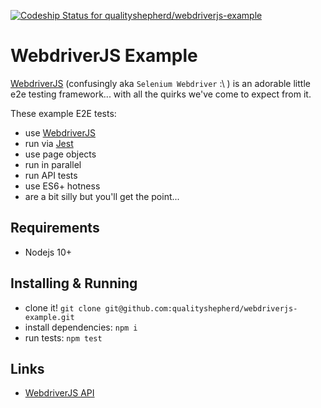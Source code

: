 [ ![Codeship Status for qualityshepherd/webdriverjs-example](https://app.codeship.com/projects/3642cc20-4621-0135-6835-62afb45a34d4/status?branch=master)](https://app.codeship.com/projects/231337)

# WebdriverJS Example

[WebdriverJS]() (confusingly aka `Selenium Webdriver` :\ ) is an adorable little e2e testing framework... with all the quirks we've come to expect from it.

These example E2E tests:
  - use [WebdriverJS](https://www.npmjs.com/package/selenium-webdriver)
  - run via [Jest](https://jestjs.io/)
  - use page objects
  - run in parallel
  - run API tests
  - use ES6+ hotness
  - are a bit silly but you'll get the point...

## Requirements
- Nodejs 10+

## Installing & Running
- clone it! `git clone git@github.com:qualityshepherd/webdriverjs-example.git`
- install dependencies: `npm i`
- run tests: `npm test`

## Links
- [WebdriverJS API](https://seleniumhq.github.io/selenium/docs/api/javascript/module/selenium-webdriver/index.html)